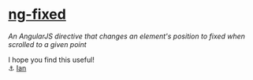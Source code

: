 # [ng-fixed](http://ianwalter.github.io/ng-fixed/)
*An AngularJS directive that changes an element's position to fixed when scrolled to a given point*

I hope you find this useful!  
&#9875; [Ian](http://iankwalter.com)
